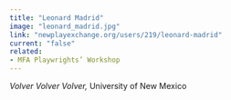 ```yaml
---
title: "Leonard Madrid"
image: "leonard_madrid.jpg"
link: "newplayexchange.org/users/219/leonard-madrid"
current: "false"
related:
- MFA Playwrights’ Workshop
---
```


*Volver Volver Volver,* University of New Mexico
